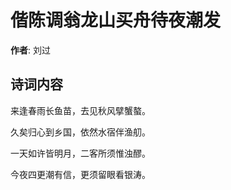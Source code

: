 # 偕陈调翁龙山买舟待夜潮发

**作者**: 刘过

## 诗词内容

来逢春雨长鱼苗，去见秋风擘蟹螯。

久矣归心到乡国，依然水宿伴渔舠。

一天如许皆明月，二客所须惟浊醪。

今夜四更潮有信，更须留眼看银涛。

